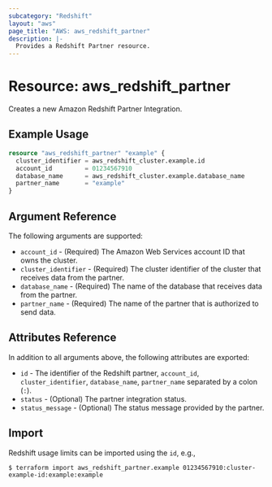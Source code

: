 ```yaml
---
subcategory: "Redshift"
layout: "aws"
page_title: "AWS: aws_redshift_partner"
description: |-
  Provides a Redshift Partner resource.
---
```


# Resource: aws_redshift_partner

Creates a new Amazon Redshift Partner Integration.

## Example Usage

```terraform
resource "aws_redshift_partner" "example" {
  cluster_identifier = aws_redshift_cluster.example.id
  account_id         = 01234567910
  database_name      = aws_redshift_cluster.example.database_name
  partner_name       = "example"
}
```

## Argument Reference

The following arguments are supported:

* `account_id` - (Required) The Amazon Web Services account ID that owns the cluster.
* `cluster_identifier` - (Required) The cluster identifier of the cluster that receives data from the partner.
* `database_name` - (Required) The name of the database that receives data from the partner.
* `partner_name` - (Required) The name of the partner that is authorized to send data.

## Attributes Reference

In addition to all arguments above, the following attributes are exported:

* `id` - The identifier of the Redshift partner, `account_id`, `cluster_identifier`, `database_name`, `partner_name` separated by a colon (`:`).
* `status` - (Optional) The partner integration status.
* `status_message` - (Optional) The status message provided by the partner.

## Import

Redshift usage limits can be imported using the `id`, e.g.,

```
$ terraform import aws_redshift_partner.example 01234567910:cluster-example-id:example:example
```
